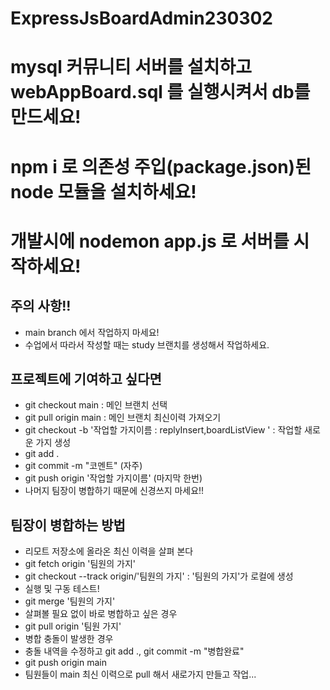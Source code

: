 # ExpressJsBoardAdmin230302
# mysql 커뮤니티 서버를 설치하고 webAppBoard.sql 를 실행시켜서 db를 만드세요! 
# npm i 로 의존성 주입(package.json)된 node 모듈을 설치하세요! 
# 개발시에 nodemon app.js 로 서버를 시작하세요!

<h2>주의 사항!! </h2> 
<ul>
    <li>main branch 에서 작업하지 마세요!</li>
    <li>수업에서 따라서 작성할 때는 study 브랜치를 생성해서 작업하세요.</li>
</ul>

<h2>프로젝트에 기여하고 싶다면 </h2>
<ul>
    <li>git checkout main : 메인 브랜치 선택</li>
    <li>git pull origin main : 메인 브랜치 최신이력 가져오기</li>
    <li>git checkout -b '작업할 가지이름 : replyInsert,boardListView ' : 작업할 새로운 가지 생성</li>
    <li>git add .</li>
    <li>git commit -m "코멘트" (자주)</li>
    <li>git push origin '작업할 가지이름' (마지막 한번)</li>
    <li>나머지 팀장이 병합하기 때문에 신경쓰지 마세요!!</li>
</ul>

<h2>팀장이 병합하는 방법</h2>
<ul>
    <li>리모트 저장소에 올라온 최신 이력을 살펴 본다</li>
    <li>git fetch origin '팀원의 가지'</li>
    <li>git checkout --track origin/'팀원의 가지' : '팀원의 가지'가 로컬에 생성</li>
    <li>실행 및 구동 테스트!</li>
    <li>git merge '팀원의 가지'</li>
    <li>살펴볼 필요 없이 바로 병합하고 싶은 경우</li>
    <li>git pull origin '팀원 가지'</li>
    <li>병합 충돌이 발생한 경우</li>
    <li>충돌 내역을 수정하고 git add ., git commit -m "병합완료"</li>
    <li>git push origin main</li>
    <li>팀원들이 main 최신 이력으로 pull 해서 새로가지 만들고 작업...</li>
</ul>
